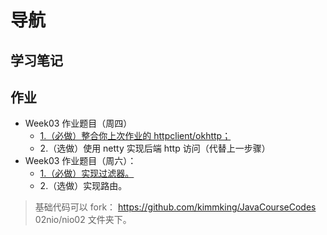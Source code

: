 # 导航
## 学习笔记

## 作业
* Week03 作业题目（周四）
  * [1.（必做）整合你上次作业的 httpclient/okhttp；](https://github.com/lizeteng/JAVA-000/blob/main/Week_03/nio02/src/main/java/io/github/kimmking/gateway/outbound/okhttp/OkhttpOutboundHandler.java)
  * 2.（选做）使用 netty 实现后端 http 访问（代替上一步骤）
* Week03 作业题目（周六）：
  * [1.（必做）实现过滤器。](https://github.com/lizeteng/JAVA-000/blob/main/Week_03/nio02/src/main/java/io/github/kimmking/gateway/filter/AuthenticationFilter.java)
  * 2.（选做）实现路由。

> 基础代码可以 fork： https://github.com/kimmking/JavaCourseCodes
02nio/nio02 文件夹下。
